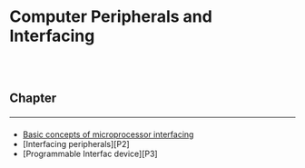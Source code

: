 <!--markdown practice-->
# Computer Peripherals and Interfacing


## </br></br>Chapter<hr/>

- [Basic concepts of microprocessor interfacing][P1]
- [Interfacing peripherals][P2]
- [Programmable Interfac device][P3]





<!--Links-->
[P1]: https://github.com/HasanTarik-REC/Note-Collections/blob/Feature/Fourth%20Year/Odd%20Semester/Computer%20Peripherals%20and%20Interfacing/Basic%20concepts%20of%20microprocessor%20interfacing.md
<!--End-->
